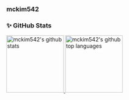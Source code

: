 ### mckim542

### ✨ GitHub Stats

<a href="https://github.com/mckim542">
  <img height="150em" src="https://github-readme-stats.vercel.app/api?username=mckim542&show_icons=true&theme=merko&count_private=true" alt="mckim542's github stats" />
  <img height="150em" src="https://github-readme-stats.vercel.app/api/top-langs/?username=mckim542&theme=merko&layout=compact" alt="mckim542's github top languages" />
</a>
<br/>
